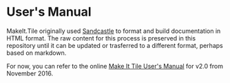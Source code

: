 # User's Manual

MakeIt.Tile originally used [Sandcastle](https://github.com/EWSoftware/SHFB)
to format and build documentation in HTML format. The raw content for this
process is preserved in this repository until it can be updated or trasferred
to a different format, perhaps based on markdown.

For now, you can refer to the online
[Make It Tile User's Manual](https://experilous.com/1/product/make-it-tile/2.0/documentation/)
for v2.0 from November 2016.
